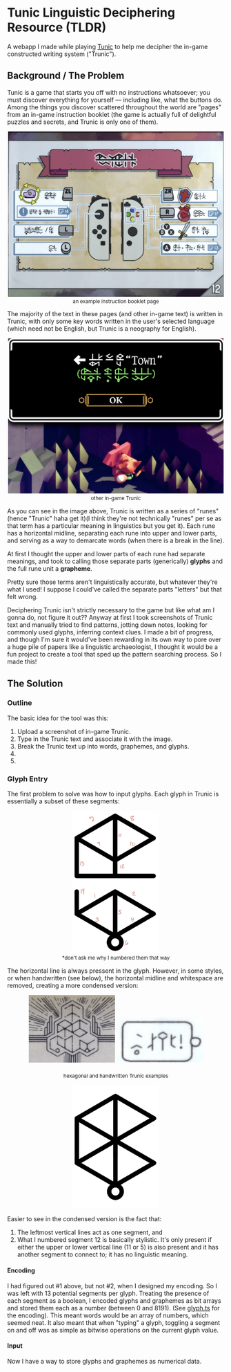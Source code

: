 # Tunic Linguistic Deciphering Resource (TLDR)

A webapp I made while playing [Tunic](https://tunicgame.com/) to help me decipher the in-game constructed writing system ("Trunic").

## Background / The Problem

Tunic is a game that starts you off with no instructions whatsoever; you must discover everything for yourself — including like, what the buttons do. Among the things you discover scattered throughout the world are "pages" from an in-game instruction booklet (the game is actually full of delightful puzzles and secrets, and Trunic is only one of them).

<p align="center">
<img alt="A page of the in game instruction booklet" src="docs/img/InstructionPage.jpg" width=500/>
</p>
<p align="center" style="margin-top: -20px;">
<sub>an example instruction booklet page</sub>
</p>

The majority of the text in these pages (and other in-game text) is written in Trunic, with only some key words written in the user's selected language (which need not be English, but Trunic is a neography for English).

<p align="center">
<img alt="An example of Trunic" src="docs/img/TrunicExample.jpg" width=500/>
</p>
<p align="center" style="margin-top: -20px;">
<sub>other in-game Trunic</sub>
</p>

As you can see in the image above, Trunic is written as a series of "runes" (hence "Trunic" haha get it)(I think they're not technically "runes" per se as that term has a particular meaning in linguistics but you get it). Each rune has a horizontal midline, separating each rune into upper and lower parts, and serving as a way to demarcate words (when there is a break in the line).

At first I thought the upper and lower parts of each rune had separate meanings, and took to calling those separate parts (generically) **glyphs** and the full rune unit a **grapheme**.

Pretty sure those terms aren't linguistically accurate, but whatever they're what I used! I suppose I could've called the separate parts "letters" but that felt wrong.

Deciphering Trunic isn't strictly necessary to the game but like what am I gonna do, not figure it out?? Anyway at first I took screenshots of Trunic text and manually tried to find patterns, jotting down notes, looking for commonly used glyphs, inferring context clues. I made a bit of progress, and though I'm sure it would've been rewarding in its own way to pore over a huge pile of papers like a linguistic archaeologist, I thought it would be a fun project to create a tool that sped up the pattern searching process. So I made this!

## The Solution

### Outline

The basic idea for the tool was this:

1. Upload a screenshot of in-game Trunic.
2. Type in the Trunic text and associate it with the image.
3. Break the Trunic text up into words, graphemes, and glyphs.
4.
5.

### Glyph Entry

The first problem to solve was how to input glyphs. Each glyph in Trunic is essentially a subset of these segments:

<p align="center">
<img src="docs/img/FullGlyphSegments.jpg" width=200/>
</p>

<p align="center" style="margin-top: -20px;">
<sub>*don't ask me why I numbered them that way</sub>
</p>

The horizontal line is always pressent in the glyph. However, in some styles, or when handwritten (see below), the horizontal midline and whitespace are removed, creating a more condensed version:

<p align="center">
<img alt="hexagonal Trunic" src="docs/img/HexTrunic.jpg" width=200/>
<img alt="handwritten Trunic" src="docs/img/HandwrittenTrunic.jpg" width=200/>
</p>
<p align="center">
<sub>hexagonal and handwritten Trunic examples</sub>
</p>

<p align="center">
<img src="docs/img/CondensedGlyph.png" width=200/>
</p>

Easier to see in the condensed version is the fact that:

1. The leftmost vertical lines act as one segment, and
2. What I numbered segment 12 is basically stylistic. It's only present if either the upper or lower vertical line (11 or 5) is also present and it has another segment to connect to; it has no linguistic meaning.

#### Encoding

I had figured out #1 above, but not #2, when I designed my encoding. So I was left with 13 potential segments per glyph. Treating the presence of each segment as a boolean, I encoded glyphs and graphemes as bit arrays and stored them each as a number (between 0 and 8191). (See [glyph.ts](src/glyph.ts) for the encoding). This meant words would be an array of numbers, which seemed neat. It also meant that when "typing" a glyph, toggling a segment on and off was as simple as bitwise operations on the current glyph value.

#### Input

Now I have a way to store glyphs and graphemes as numerical data.

